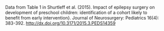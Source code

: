 Data from Table 1 in Shurtleff et al. (2015). Impact of epilepsy surgery on development of preschool children: identification of a cohort likely to benefit from early intervention}. Journal of Neurosurgery: Pediatrics 16(4): 383-392. http://dx.doi.org/10.3171/2015.3.PEDS14359
